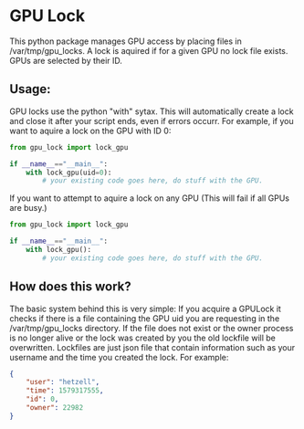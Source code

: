 # GPU Lock
This python package manages GPU access by placing files in /var/tmp/gpu_locks. A lock is aquired if for a given GPU no lock file exists. GPUs are selected by their ID.
## Usage:
GPU locks use the python "with" sytax. This will automatically create a lock and close it after your script ends, even if errors occurr. For example, if you want to aquire a lock on the GPU with ID 0:
```python
from gpu_lock import lock_gpu

if __name__=="__main__":
    with lock_gpu(uid=0):
        # your existing code goes here, do stuff with the GPU.
```
If you want to attempt to aquire a lock on any GPU (This will fail if all GPUs are busy.)
```python
from gpu_lock import lock_gpu

if __name__=="__main__":
    with lock_gpu():
        # your existing code goes here, do stuff with the GPU.
```

## How does this work?
The basic system behind this is very simple: If you acquire a GPULock it checks if there is a file containing the GPU uid you are requesting in the /var/tmp/gpu_locks directory. If the file does not exist or the owner process is no longer alive or the lock was created by you the old lockfile will be overwritten. Lockfiles are just json file that contain information such as your username and the time you created the lock. For example:
``` json
{
    "user": "hetzell", 
    "time": 1579317555, 
    "id": 0, 
    "owner": 22982
}
```
